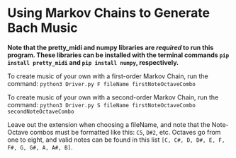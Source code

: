 # Using Markov Chains to Generate Bach Music
**Note that the pretty_midi and numpy libraries are *required* to run this program. These libraries can be installed with the terminal commands `pip install pretty_midi` and `pip install numpy`, respectively.**

To create music of your own with a first-order Markov Chain, run the command:
`python3 Driver.py F fileName firstNoteOctaveCombo`

To create music of your own with a second-order Markov Chain, run the command:
`python3 Driver.py S fileName firstNoteOctaveCombo secondNoteOctaveCombo`

Leave out the extension when choosing a fileName, and note that the Note-Octave combos must be formatted like this: `C5`, `D#2`, etc. Octaves go from one to eight, and valid notes can be found in this list `[C, C#, D, D#, E, F, F#, G, G#, A, A#, B]`.
